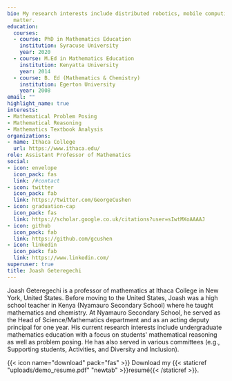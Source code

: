 ```yaml
---
bio: My research interests include distributed robotics, mobile computing and programmable
  matter.
education:
  courses:
  - course: PhD in Mathematics Education
    institution: Syracuse University
    year: 2020
  - course: M.Ed in Mathematics Education
    institution: Kenyatta University
    year: 2014
  - course: B. Ed (Mathematics & Chemistry)
    institution: Egerton University
    year: 2008
email: ""
highlight_name: true
interests:
- Mathematical Problem Posing 
- Mathematical Reasoning
- Mathematics Textbook Analysis
organizations:
- name: Ithaca College
  url: https://www.ithaca.edu/
role: Assistant Professor of Mathematics
social:
- icon: envelope
  icon_pack: fas
  link: /#contact
- icon: twitter
  icon_pack: fab
  link: https://twitter.com/GeorgeCushen
- icon: graduation-cap
  icon_pack: fas
  link: https://scholar.google.co.uk/citations?user=sIwtMXoAAAAJ
- icon: github
  icon_pack: fab
  link: https://github.com/gcushen
- icon: linkedin
  icon_pack: fab
  link: https://www.linkedin.com/
superuser: true
title: Joash Geteregechi
---
```


Joash Geteregechi is a professor of mathematics at Ithaca College in New York, United States. Before moving to the United States, Joash was a high school teacher in Kenya (Nyamauro Secondary School) where he taught mathematics and chemistry. At Nyamauro Secondary School, he served as the Head of Science/Mathematics department and as an acting deputy principal for one year. His current research interests include undergraduate mathematics education with a focus on students' mathematical reasoning as well as problem posing. He has also served in various committees (e.g., Supporting students, Activities, and Diversity and Inclusion). 

{{< icon name="download" pack="fas" >}} Download my {{< staticref "uploads/demo_resume.pdf" "newtab" >}}resumé{{< /staticref >}}.
